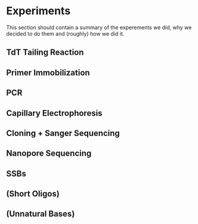# Experiments
This section should contain a summary of the experements we did, why we decided to do them and (roughly) how we did it.
## TdT Tailing Reaction
## Primer Immobilization
## PCR
## Capillary Electrophoresis
## Cloning + Sanger Sequencing
## Nanopore Sequencing
## SSBs
## (Short Oligos)
## (Unnatural Bases)
